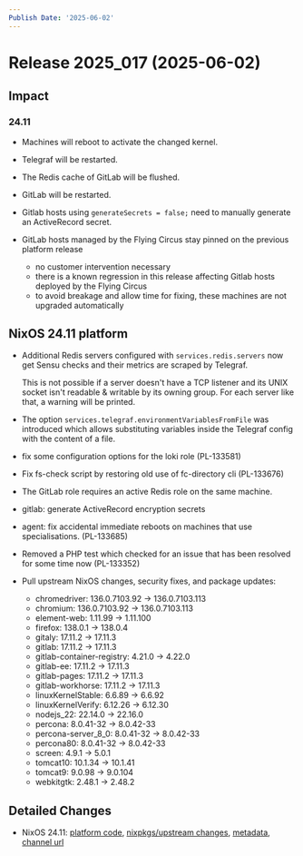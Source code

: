 ```yaml
---
Publish Date: '2025-06-02'
---
```



# Release 2025_017 (2025-06-02)

## Impact

### 24.11

- Machines will reboot to activate the changed kernel.

- Telegraf will be restarted.

- The Redis cache of GitLab will be flushed.

- GitLab will be restarted.

- Gitlab hosts using `generateSecrets = false;` need to manually generate an ActiveRecord secret.

- GitLab hosts managed by the Flying Circus stay pinned on the previous platform release
  - no customer intervention necessary
  - there is a known regression in this release affecting Gitlab hosts deployed by the Flying Circus
  - to avoid breakage and allow time for fixing, these machines are not upgraded automatically


## NixOS 24.11 platform

- Additional Redis servers configured with `services.redis.servers` now
  get Sensu checks and their metrics are scraped by Telegraf.

  This is not possible if a server doesn't have a TCP listener and its UNIX socket isn't
  readable & writable by its owning group. For each server like that, a warning
  will be printed.

- The option `services.telegraf.environmentVariablesFromFile` was introduced which allows
  substituting variables inside the Telegraf config with the content of a file.

- fix some configuration options for the loki role (PL-133581)

- Fix fs-check script by restoring old use of fc-directory cli (PL-133676)

- The GitLab role requires an active Redis role on the same machine.

- gitlab: generate ActiveRecord encryption secrets

- agent: fix accidental immediate reboots on machines that use specialisations. (PL-133685)

- Removed a PHP test which checked for an issue that has been resolved for some time now (PL-133352)

- Pull upstream NixOS changes, security fixes, and package updates:
    - chromedriver: 136.0.7103.92 -> 136.0.7103.113
    - chromium: 136.0.7103.92 -> 136.0.7103.113
    - element-web: 1.11.99 -> 1.11.100
    - firefox: 138.0.1 -> 138.0.4
    - gitaly: 17.11.2 -> 17.11.3
    - gitlab: 17.11.2 -> 17.11.3
    - gitlab-container-registry: 4.21.0 -> 4.22.0
    - gitlab-ee: 17.11.2 -> 17.11.3
    - gitlab-pages: 17.11.2 -> 17.11.3
    - gitlab-workhorse: 17.11.2 -> 17.11.3
    - linuxKernelStable: 6.6.89 -> 6.6.92
    - linuxKernelVerify: 6.12.26 -> 6.12.30
    - nodejs_22: 22.14.0 -> 22.16.0
    - percona: 8.0.41-32 -> 8.0.42-33
    - percona-server_8_0: 8.0.41-32 -> 8.0.42-33
    - percona80: 8.0.41-32 -> 8.0.42-33
    - screen: 4.9.1 -> 5.0.1
    - tomcat10: 10.1.34 -> 10.1.41
    - tomcat9: 9.0.98 -> 9.0.104
    - webkitgtk: 2.48.1 -> 2.48.2


## Detailed Changes

- NixOS 24.11: [platform code](https://github.com/flyingcircusio/fc-nixos/compare/1143c6821e0af991bb45eabd177d75e6e5646da1...876fce4282e349a18b8659f4ec8cb28e8e9737fe), [nixpkgs/upstream changes](https://github.com/flyingcircusio/nixpkgs/compare/19bfd6c93db7ebd51cef2615a325a5ec8b69a12b...afd0aa3c7ae4efc3b83a4e36abd5369f3f29d7cb), [metadata](https://my.flyingcircus.io/releases/metadata/fc-24.11-production/2025_017), [channel url](https://hydra.flyingcircus.io/build/4502683/download/1/nixexprs.tar.xz)


